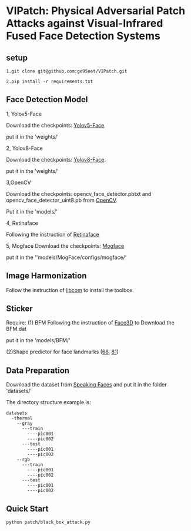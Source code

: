 # VIPatch: Physical Adversarial Patch Attacks against Visual-Infrared Fused Face Detection Systems



## setup
```
1.git clone git@github.com:ge95net/VIPatch.git

2.pip install -r requirements.txt
```


## Face Detection Model
1, Yolov5-Face

Download the checkpoints:  [Yolov5-Face](https://github.com/deepcam-cn/yolov5-face#pretrained-models).

put it in the 'weights/'

2, Yolov8-Face

Download the checkpoints: [Yolov8-Face](https://github.com/derronqi/yolov8-face).

put it in the 'weights/'

3,OpenCV

Download the checkpoints: opencv_face_detector.pbtxt and opencv_face_detector_uint8.pb from [OpenCV](https://github.com/spmallick/learnopencv/tree/master/AgeGender).

Put it in the 'models/'

4, Retinaface

Following the instruction of [Retinaface](https://github.com/serengil/retinaface)

5, Mogface
Download the checkpoints: [Mogface](https://github.com/damo-cv/MogFace?tab=readme-ov-file)

put it in the ''models/MogFace/configs/mogface/'

## Image Harmonization

Follow the instruction of [libcom](https://github.com/bcmi/libcom?tab=readme-ov-file) to install the toolbox.


## Sticker
Require:
(1) BFM
Following the instruction of [Face3D](https://github.com/yfeng95/face3d) to Download the BFM.dat

put it in the 'models/BFM/'

(2)Shape predictor for face landmarks ([68](https://github.com/r4onlyrishabh/facial-detection/tree/master/dataset), [81](https://github.com/codeniko/shape_predictor_81_face_landmarks))

## Data Preparation

Download the dataset from [Speaking Faces](https://issai.nu.edu.kz/speaking-faces/) and put it in the folder 'datasets/'

The directory structure example is:

```
datasets
  -thermal
    --gray
      ---train
        ----pic001
        ----pic002
      ---test
        ----pic001
        ----pic002
    --rgb
      ---train
        ----pic001
        ----pic002
      ---test
        ----pic001
        ----pic002
```

## Quick Start
```
python patch/black_box_attack.py
```


